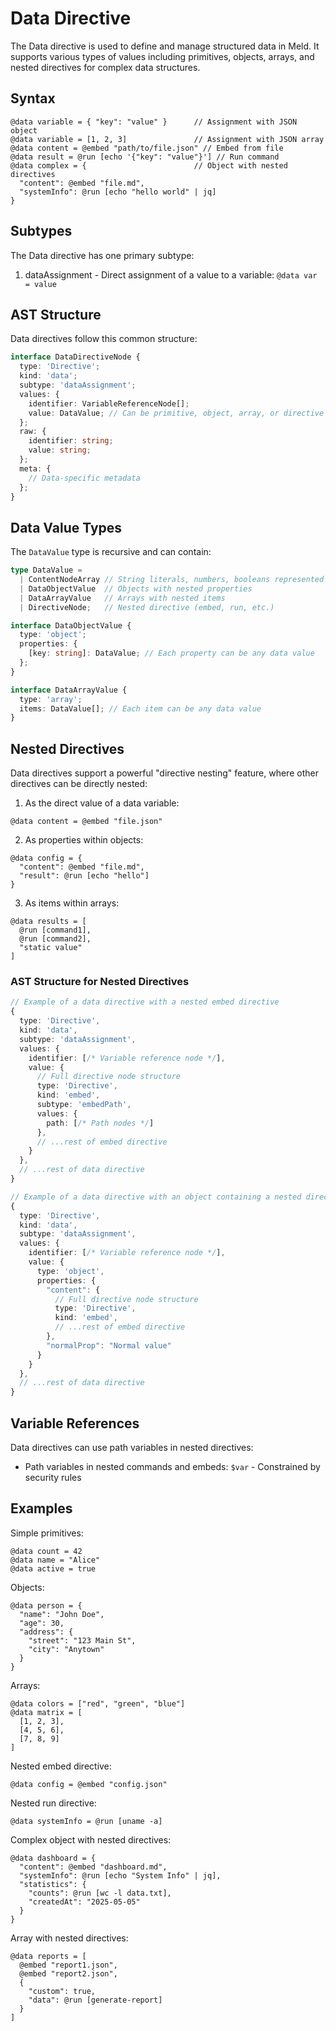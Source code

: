 # Data Directive

The Data directive is used to define and manage structured data in Meld. It supports various types of values including primitives, objects, arrays, and nested directives for complex data structures.

## Syntax

```
@data variable = { "key": "value" }      // Assignment with JSON object
@data variable = [1, 2, 3]               // Assignment with JSON array
@data content = @embed "path/to/file.json" // Embed from file
@data result = @run [echo '{"key": "value"}'] // Run command
@data complex = {                        // Object with nested directives
  "content": @embed "file.md",
  "systemInfo": @run [echo "hello world" | jq]
}
```

## Subtypes

The Data directive has one primary subtype:

1. dataAssignment - Direct assignment of a value to a variable: `@data var = value`

## AST Structure

Data directives follow this common structure:

```typescript
interface DataDirectiveNode {
  type: 'Directive';
  kind: 'data';
  subtype: 'dataAssignment';
  values: {
    identifier: VariableReferenceNode[];
    value: DataValue; // Can be primitive, object, array, or directive
  };
  raw: {
    identifier: string;
    value: string;
  };
  meta: {
    // Data-specific metadata
  };
}
```

## Data Value Types

The `DataValue` type is recursive and can contain:

```typescript
type DataValue = 
  | ContentNodeArray // String literals, numbers, booleans represented as content nodes
  | DataObjectValue  // Objects with nested properties
  | DataArrayValue   // Arrays with nested items
  | DirectiveNode;   // Nested directive (embed, run, etc.)

interface DataObjectValue {
  type: 'object';
  properties: {
    [key: string]: DataValue; // Each property can be any data value
  };
}

interface DataArrayValue {
  type: 'array';
  items: DataValue[]; // Each item can be any data value
}
```

## Nested Directives

Data directives support a powerful "directive nesting" feature, where other directives can be directly nested:

1. As the direct value of a data variable:
```
@data content = @embed "file.json"
```

2. As properties within objects:
```
@data config = {
  "content": @embed "file.md",
  "result": @run [echo "hello"]
}
```

3. As items within arrays:
```
@data results = [
  @run [command1],
  @run [command2],
  "static value"
]
```

### AST Structure for Nested Directives

```typescript
// Example of a data directive with a nested embed directive
{
  type: 'Directive',
  kind: 'data',
  subtype: 'dataAssignment',
  values: {
    identifier: [/* Variable reference node */],
    value: {
      // Full directive node structure
      type: 'Directive',
      kind: 'embed',
      subtype: 'embedPath',
      values: {
        path: [/* Path nodes */]
      },
      // ...rest of embed directive
    }
  },
  // ...rest of data directive
}

// Example of a data directive with an object containing a nested directive
{
  type: 'Directive',
  kind: 'data',
  subtype: 'dataAssignment',
  values: {
    identifier: [/* Variable reference node */],
    value: {
      type: 'object',
      properties: {
        "content": {
          // Full directive node structure
          type: 'Directive',
          kind: 'embed',
          // ...rest of embed directive
        },
        "normalProp": "Normal value"
      }
    }
  },
  // ...rest of data directive
}
```

## Variable References

Data directives can use path variables in nested directives:
- Path variables in nested commands and embeds: `$var` - Constrained by security rules

## Examples

Simple primitives:
```
@data count = 42
@data name = "Alice"
@data active = true
```

Objects:
```
@data person = {
  "name": "John Doe",
  "age": 30,
  "address": {
    "street": "123 Main St",
    "city": "Anytown"
  }
}
```

Arrays:
```
@data colors = ["red", "green", "blue"]
@data matrix = [
  [1, 2, 3],
  [4, 5, 6],
  [7, 8, 9]
]
```

Nested embed directive:
```
@data config = @embed "config.json"
```

Nested run directive:
```
@data systemInfo = @run [uname -a]
```

Complex object with nested directives:
```
@data dashboard = {
  "content": @embed "dashboard.md",
  "systemInfo": @run [echo "System Info" | jq],
  "statistics": {
    "counts": @run [wc -l data.txt],
    "createdAt": "2025-05-05"
  }
}
```

Array with nested directives:
```
@data reports = [
  @embed "report1.json",
  @embed "report2.json",
  {
    "custom": true,
    "data": @run [generate-report]
  }
]
```